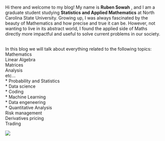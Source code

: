 Hi there and welcome to my blog! My name is **Ruben Sowah** , and I am a graduate student studying **Statistics and Applied Mathematics** at North Carolina State University. Growing up, I was always fascinated by the beauty of Mathematics and how precise and true it can be. However, not wanting to live in its abstract world, I found the applied side of Maths directly more impactful and useful to solve current problems in our society.

<br>
In this blog we will talk about everything related to the following topics:
Mathematics <br>  
    Linear Algebra <br>    
    Matrices <br>  
    Analysis <br>  
    etc... <br>  
  * Probability and Statistics <br>  
  * Data science <br>  
  * Coding <br>  
  * Machine Learning <br>  
  * Data engeneering <br>  
  * Quantitative Analysis <br>  
    Risk management <br>  
    Derivatives pricing <br>  
    Trading <br>  
  
  ![](C:\Users\17043\Pictures.png)
